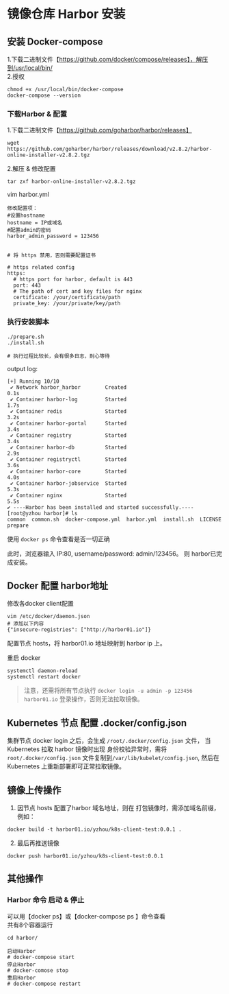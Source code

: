 # 镜像仓库 Harbor 安装  


## 安装 Docker-compose   
1.下载二进制文件【https://github.com/docker/compose/releases】，解压到/usr/local/bin/     
2.授权
```shell
chmod +x /usr/local/bin/docker-compose
docker-compose --version
```

### 下载Harbor & 配置 
1.下载二进制文件【https://github.com/goharbor/harbor/releases】      
```shell
wget  https://github.com/goharbor/harbor/releases/download/v2.8.2/harbor-online-installer-v2.8.2.tgz
```

2.解压 & 修改配置   
```shell
tar zxf harbor-online-installer-v2.8.2.tgz
```

vim harbor.yml 
```shell
修改配置项：
#设置hostname
hostname = IP或域名
#配置admin的密码
harbor_admin_password = 123456  


# 将 https 禁用，否则需要配置证书  

# https related config
https:
  # https port for harbor, default is 443
  port: 443
  # The path of cert and key files for nginx
  certificate: /your/certificate/path
  private_key: /your/private/key/path
```

### 执行安装脚本
```shell
./prepare.sh
./install.sh

# 执行过程比较长，会有很多日志，耐心等待
```

output log:    
```shell
[+] Running 10/10
 ✔ Network harbor_harbor        Created                                                                             0.1s 
 ✔ Container harbor-log         Started                                                                             1.7s 
 ✔ Container redis              Started                                                                             3.2s 
 ✔ Container harbor-portal      Started                                                                             3.4s 
 ✔ Container registry           Started                                                                             3.4s 
 ✔ Container harbor-db          Started                                                                             2.9s 
 ✔ Container registryctl        Started                                                                             3.6s 
 ✔ Container harbor-core        Started                                                                             4.0s 
 ✔ Container harbor-jobservice  Started                                                                             5.3s 
 ✔ Container nginx              Started                                                                             5.5s 
✔ ----Harbor has been installed and started successfully.----
[root@yzhou harbor]# ls
common  common.sh  docker-compose.yml  harbor.yml  install.sh  LICENSE  prepare
``` 

使用 `docker ps` 命令查看是否一切正确         

此时，浏览器输入 IP:80, username/password: admin/123456。 则 harbor已完成安装。     


## Docker 配置 harbor地址  
修改各docker client配置    
```shell 
vim /etc/docker/daemon.json   
# 添加以下内容
{"insecure-registries": ["http://harbor01.io"]}
```   
配置节点 hosts，将 harbor01.io 地址映射到 harbor ip 上。       

重启 docker 
```shell
systemctl daemon-reload
systemctl restart docker
```

>注意，还需将所有节点执行 `docker login -u admin -p 123456 harbor01.io` 登录操作，否则无法拉取镜像。        


## Kubernetes 节点 配置 .docker/config.json   
集群节点 docker login 之后，会生成 `/root/.docker/config.json` 文件， 当Kubernetes 拉取 harbor 镜像时出现 身份校验异常时，需将 `root/.docker/config.json` 文件复制到`/var/lib/kubelet/config.json`, 然后在 Kubernetes 上重新部署即可正常拉取镜像。    


## 镜像上传操作   
1. 因节点 hosts 配置了harbor 域名地址，则在 打包镜像时，需添加域名前缀，例如：  
```shell
docker build -t harbor01.io/yzhou/k8s-client-test:0.0.1 .  
```

2. 最后再推送镜像 
```shell
docker push harbor01.io/yzhou/k8s-client-test:0.0.1  
```

## 其他操作 

### Harbor 命令 启动 & 停止
可以用【docker ps】或【docker-compose ps 】命令查看      
共有8个容器运行
```shell
cd harbor/

启动Harbor
# docker-compose start
停止Harbor
# docker-comose stop
重启Harbor
# docker-compose restart
```
